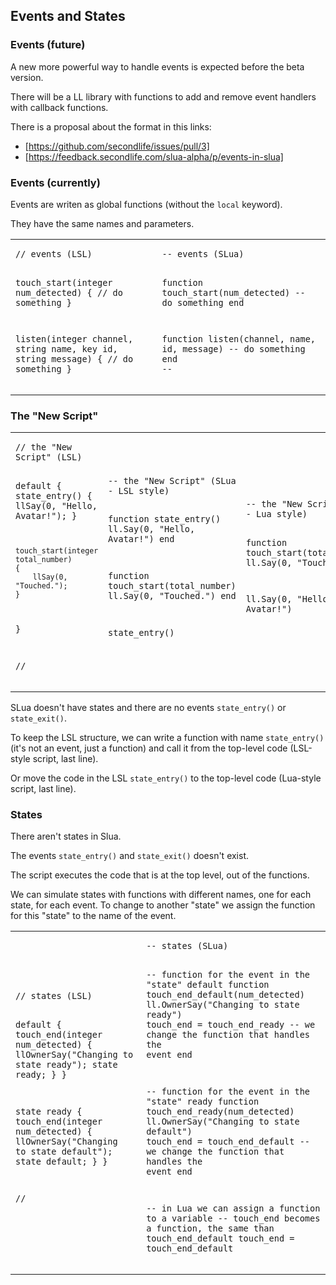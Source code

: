 ## Events and States

### Events (future)

A new more powerful way to handle events is expected before the beta version.

There will be a LL library with functions to add and remove event handlers with callback functions.

There is a proposal about the format in this links:
- [https://github.com/secondlife/issues/pull/3]
- [https://feedback.secondlife.com/slua-alpha/p/events-in-slua]

### Events (currently)

Events are writen as global functions (without the <code class="language-slua">local</code> keyword).

They have the same names and parameters.

<table><tr><td>
<pre class="language-lsl"><code class="language-lsl">// events (LSL)

touch_start(integer num_detected)
{
    // do something
}

listen(integer channel, string name, key id, string message)
{
    // do something
}</code></pre>
</td><td>
<pre class="language-slua line-numbers"><code class="language-slua">-- events (SLua)

function touch_start(num_detected)
    -- do something
end


function listen(channel, name, id, message)
    -- do something
end
--</code></pre>
</td></tr></table>

### The "New Script"

<table><tr><td>
<pre class="language-lsl"><code class="language-lsl">// the "New Script" (LSL)

default
{
    state_entry()
    {
        llSay(0, "Hello, Avatar!");
    }

    touch_start(integer total_number)
    {
        llSay(0, "Touched.");
    }
}

//</code></pre>
</td><td>
<pre class="language-slua"><code class="language-slua">-- the "New Script" (SLua - LSL style)



function state_entry()
    ll.Say(0, "Hello, Avatar!")
end


function touch_start(total_number)
   ll.Say(0, "Touched.")
end



state_entry()</code></pre>
</td><td>
<pre class="language-slua"><code class="language-slua">-- the "New Script" (SLua - Lua style)








function touch_start(total_number)
   ll.Say(0, "Touched.")
end



ll.Say(0, "Hello, Avatar!")</code></pre>
</td></tr></table>


SLua doesn't have states and there are no events <code class="language-lsl">state_entry()</code> or <code class="language-lsl">state_exit()</code>.

To keep the LSL structure, we can write a function with name <code class="language-slua">state_entry()</code> (it's not an event, just a function) and call it from the top-level code (LSL-style script, last line).

Or move the code in the LSL <code class="language-lsl">state_entry()</code> to the top-level code (Lua-style script, last line).

### States

There aren't states in Slua.

The events <code class="language-lsl">state_entry()</code> and <code class="language-lsl">state_exit()</code> doesn't exist.

The script executes the code that is at the top level, out of the functions.

We can simulate states with functions with different names, one for each state, for each event. To change to another "state" we assign the function for this "state" to the name of the event.

<table><tr><td>
<pre class="language-lsl"><code class="language-lsl">// states (LSL)

default
{
    touch_end(integer num_detected)
    {
        llOwnerSay("Changing to state ready");
        state ready;
    }
}

state ready
{
    touch_end(integer num_detected)
    {
        llOwnerSay("Changing to state default");
        state default;
    }
}


//</code></pre>
</td><td>
<pre class="language-slua line-numbers"><code class="language-slua">-- states (SLua)


-- function for the event in the "state" default
function touch_end_default(num_detected)
    ll.OwnerSay("Changing to state ready")
    touch_end = touch_end_ready  -- we change the function that handles the event
end




-- function for the event in the "state" ready
function touch_end_ready(num_detected)
    ll.OwnerSay("Changing to state default")
    touch_end = touch_end_default  -- we change the function that handles the event
end


-- in Lua we can assign a function to a variable
-- touch_end becomes a function, the same than touch_end_default
touch_end = touch_end_default</code></pre>
</td></tr></table>
